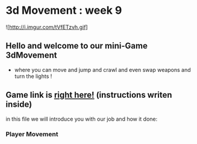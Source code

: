 # 3d Movement : week 9
 
![http://i.imgur.com/tVfETzvh.gif]

## Hello and welcome to our mini-Game 3dMovement
* where you can move and jump and crawl and even swap weapons and turn the lights !

## Game link is [right here!](https://aviniv.itch.io/3d-movement) (instructions writen inside)

in this file we will introduce you with our job and how it done:

### Player Movement
